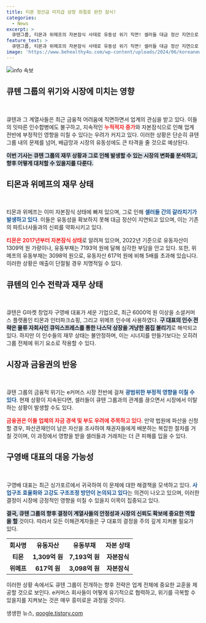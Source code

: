 ```yaml
---
title: 티몬 정산금 미지급 상장 좌절로 완전 잠식!
categories:
  - News
excerpt: >
  큐텐그룹, 티몬과 위메프의 자본잠식 사태로 유동성 위기 직면! 셀러들 대금 정산 지연으로 이탈 속출, 시장 전반에 부정적 영향 우려. 구영배 대표, 극복 방안 모색 필수! 클릭해서 더 알아보세요!
feature_text: >
  큐텐그룹, 티몬과 위메프의 자본잠식 사태로 유동성 위기 직면! 셀러들 대금 정산 지연으로 이탈 속출, 시장 전반에 부정적 영향 우려. 구영배 대표, 극복 방안 모색 필수! 클릭해서 더 알아보세요!
image: 'https://www.behealthy4u.com/wp-content/uploads/2024/06/koreanews.jpg'
---
```


<p><img src="https://www.behealthy4u.com/wp-content/uploads/2024/06/koreanews.jpg" alt="info 속보" /></p>

<h2 data-ke-size="size26">큐텐 그룹의 위기와 시장에 미치는 영향</h2>

<p data-ke-size="size16">&nbsp;</p>

<p>큐텐과 그 계열사들은 최근 금융적 어려움에 직면하면서 업계의 관심을 받고 있다. 이들의 잇따른 인수합병에도 불구하고, 지속적인 <b><span style="color: #ee2323;">누적적자 증가</span></b>와 자본잠식으로 인해 업계 전반에 부정적인 영향을 미칠 수 있다는 우려가 커지고 있다. 이러한 상황은 단순히 큐텐 그룹 내의 문제를 넘어, 배급망과 시장의 유동성에도 큰 타격을 줄 것으로 예상된다. </p>

<p><b><span style="background-color: #21538527;">이번 기사는 큐텐 그룹의 재무 상황과 그로 인해 발생할 수 있는 시장의 변화를 분석하고, 향후 어떻게 대처할 수 있을지를 다룬다.</span></b> </p>

<h2 data-ke-size="size26">티몬과 위메프의 재무 상태</h2>

<p data-ke-size="size16">&nbsp;</p>

<p>티몬과 위메프는 이미 자본잠식 상태에 빠져 있으며, 그로 인해 <b><span style="color: #1a5490;">셀러들 간의 갈라치기가 발생하고 있다</span></b>. 이들은 유동성을 확보하지 못해 대금 정산이 지연되고 있으며, 이는 기존의 파트너사들과의 신뢰를 약화시키고 있다. </p>

<p><b><span style="color: #ee2323;">티몬은 2017년부터 자본잠식 상태</span></b>로 알려져 있으며, 2022년 기준으로 유동자산이 1309억 원 가량이나, 유동부채는 7193억 원에 달해 심각한 부담을 안고 있다. 또한, 위메프의 유동부채는 3098억 원으로, 유동자산 617억 원에 비해 5배를 초과해 있습니다. 이러한 상황은 매출이 단절될 경우 치명적일 수 있다.</p>

<h2 data-ke-size="size26">큐텐의 인수 전략과 재무 상태</h2>

<p data-ke-size="size16">&nbsp;</p>

<p>큐텐은 G마켓 창업자 구영배 대표가 세운 기업으로, 최근 6000억 원 이상을 소셜커머스 플랫폼인 티몬과 인터파크쇼핑, 그리고 위메프 인수에 사용하였다. <b><span style="background-color: #21538527;">구 대표의 인수 전략은 물류 자회사인 큐익스프레스를 통한 나스닥 상장을 겨냥한 몸집 불리기</span></b>로 해석되고 있다. 하지만 이 인수들의 재무 상태는 불안정하며, 이는 시너지를 만들기보다는 오히려 그룹 전체에 위기 요소로 작용할 수 있다.</p>

<h2 data-ke-size="size26">시장과 금융권의 반응</h2>

<p data-ke-size="size16">&nbsp;</p>

<p>큐텐 그룹의 금융적 위기는 e커머스 시장 전반에 걸쳐 <b><span style="color: #1a5490;">광범위한 부정적 영향을 미칠 수 있다</span></b>. 현재 상황이 지속된다면, 셀러들이 큐텐 그룹과의 관계를 끊으면서 시장에서 이탈하는 상황이 발생할 수도 있다. </p>

<p><b><span style="color: #ee2323;">금융권은 이들 업체의 자금 경색 및 부도 우려에 주목하고 있다</span></b>. 만약 법원에 파산을 신청할 경우, 파산관재인이 남은 자산을 조사하여 채권자들에게 배분하는 복잡한 절차를 거칠 것이며, 이 과정에서 영향을 받을 셀러들과 거래처는 더 큰 피해를 입을 수 있다.</p>

<h2 data-ke-size="size26">구영배 대표의 대응 가능성</h2>

<p data-ke-size="size16">&nbsp;</p>

<p>구영배 대표는 최근 싱가포르에서 귀국하여 이 문제에 대한 해결책을 모색하고 있다. <b><span style="color: #1a5490;">사업구조 효율화와 고강도 구조조정 방안이 논의되고 있다</span></b>는 의견이 나오고 있으며, 이러한 결정이 시장에 긍정적인 영향을 미칠 수 있을지 이목이 집중되고 있다.</p>

<p><b><span style="background-color: #21538527;">결국, 큐텐 그룹의 향후 결정이 계열사들의 안정성과 시장의 신뢰도 확보에 중요한 역할을 할 </span></b>것이다. 따라서 모든 이해관계자들은 구 대표의 결정을 주의 깊게 지켜볼 필요가 있다.</p>

<p data-ke-size="size16"> </p>

<table style="width: 100%; border-collapse: collapse;">
    <tr>
        <th style="text-align: center;">회사명</th>
        <th style="text-align: center;">유동자산</th>
        <th style="text-align: center;">유동부채</th>
        <th style="text-align: center;">자본 상태</th>
    </tr>
    <tr>
        <td style="text-align: center; height: 17px;"><b>티몬</b></td>
        <td style="text-align: center; height: 17px;"><b>1,309억 원</b></td>
        <td style="text-align: center; height: 17px;"><b>7,193억 원</b></td>
        <td style="text-align: center; height: 17px;"><b>자본잠식</b></td>
    </tr>
    <tr>
        <td style="text-align: center; height: 17px;"><b>위메프</b></td>
        <td style="text-align: center; height: 17px;"><b>617억 원</b></td>
        <td style="text-align: center; height: 17px;"><b>3,098억 원</b></td>
        <td style="text-align: center; height: 17px;"><b>자본잠식</b></td>
    </tr>
</table>

<p data-ke-size="size16"> </p>

<p>이러한 상황 속에서도 큐텐 그룹이 전개하는 향후 전략은 업계 전체에 중요한 교훈을 제공할 것으로 보인다. e커머스 회사들이 어떻게 유기적으로 협력하고, 위기를 극복할 수 있을지를 지켜보는 것은 매우 흥미로운 과정일 것이다.</p>
생생한 뉴스, <a href="https://qoogle.tistory.com" rel="dofollow">qoogle.tistory.com</a>


